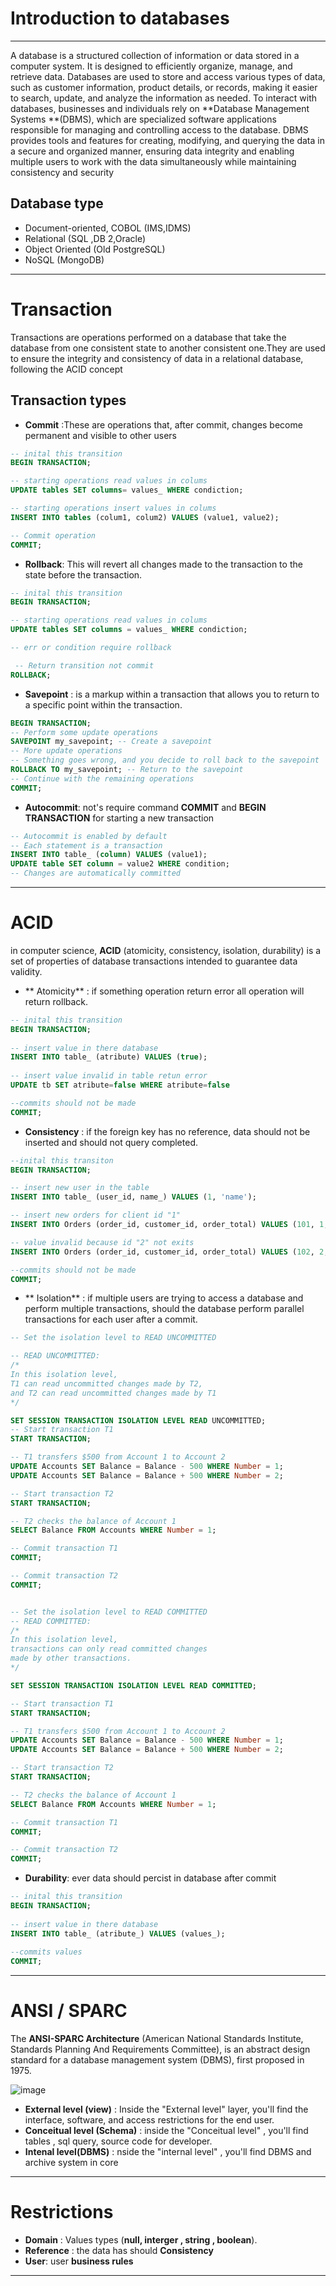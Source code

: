  
 # Introduction to databases
 ***
A database is a structured collection of information or data stored in a computer system. It is designed to efficiently organize, manage, and retrieve data. Databases are used to store and access various types of data, such as customer information, product details, or records, making it easier to search, update, and analyze the information as needed. To interact with databases, businesses and individuals rely on **Database Management Systems **(DBMS), which are specialized software applications responsible for managing and controlling access to the database. DBMS provides tools and features for creating, modifying, and querying the data in a secure and organized manner, ensuring data integrity and enabling multiple users to work with the data simultaneously while maintaining consistency and security

 ## Database type

- Document-oriented, COBOL (IMS,IDMS)
- Relational (SQL ,DB 2,Oracle)
- Object Oriented (Old PostgreSQL)
- NoSQL (MongoDB)

***
# Transaction

Transactions are operations performed on a database that take the database from one consistent state to another consistent one.They are used to ensure the integrity and consistency of data in a relational database, following the ACID concept 
## Transaction types

- **Commit** :These are operations that, after commit, changes become permanent and visible to other users

```sql
-- inital this transition
BEGIN TRANSACTION; 

-- starting operations read values in colums
UPDATE tables SET columns= values_ WHERE condiction;

-- starting operations insert values in colums
INSERT INTO tables (colum1, colum2) VALUES (value1, value2);

-- Commit operation
COMMIT;

```

- **Rollback**: This will revert all changes made to the transaction to the state before the transaction.

```sql
-- inital this transition
BEGIN TRANSACTION;

-- starting operations read values in colums
UPDATE tables SET columns = values_ WHERE condiction;

-- err or condition require rollback

 -- Return transition not commit
ROLLBACK;

```

- **Savepoint** : is a markup within a transaction that allows you to return to a specific point within the transaction.

```sql
BEGIN TRANSACTION;
-- Perform some update operations
SAVEPOINT my_savepoint; -- Create a savepoint
-- More update operations
-- Something goes wrong, and you decide to roll back to the savepoint
ROLLBACK TO my_savepoint; -- Return to the savepoint
-- Continue with the remaining operations
COMMIT;

```

- **Autocommit**: not's  require command  **COMMIT** and  **BEGIN TRANSACTION** for starting a new transaction 

```sql
-- Autocommit is enabled by default
-- Each statement is a transaction
INSERT INTO table_ (column) VALUES (value1);
UPDATE table SET column = value2 WHERE condition;
-- Changes are automatically committed

```


***
 
 # ACID
 
 in computer science, **ACID** (atomicity, consistency, isolation, durability) is a set of properties of database transactions intended to guarantee data validity.
 
- ** Atomicity** : if something operation return error all operation will return rollback.

```sql
-- inital this transition
BEGIN TRANSACTION;
 
-- insert value in there database
INSERT INTO table_ (atribute) VALUES (true);
  
-- insert value invalid in table retun error
UPDATE tb SET atribute=false WHERE atribute=false

--commits should not be made
COMMIT;
````

-  **Consistency** : if the foreign key has no reference, data should not be inserted and should not query completed.

``` sql 
--inital this transiton
BEGIN TRANSACTION;

-- insert new user in the table
INSERT INTO table_ (user_id, name_) VALUES (1, 'name');

-- insert new orders for client id "1"
INSERT INTO Orders (order_id, customer_id, order_total) VALUES (101, 1, 500.00);

-- value invalid because id "2" not exits
INSERT INTO Orders (order_id, customer_id, order_total) VALUES (102, 2, 300.00);

--commits should not be made
COMMIT;
```
 
- ** Isolation** : if multiple users are trying to access a database and perform multiple transactions, should the database perform parallel transactions for each user after a commit.

```sql
-- Set the isolation level to READ UNCOMMITTED

-- READ UNCOMMITTED: 
/* 
In this isolation level, 
T1 can read uncommitted changes made by T2,
and T2 can read uncommitted changes made by T1
*/

SET SESSION TRANSACTION ISOLATION LEVEL READ UNCOMMITTED;
-- Start transaction T1
START TRANSACTION;

-- T1 transfers $500 from Account 1 to Account 2
UPDATE Accounts SET Balance = Balance - 500 WHERE Number = 1;
UPDATE Accounts SET Balance = Balance + 500 WHERE Number = 2;

-- Start transaction T2
START TRANSACTION;

-- T2 checks the balance of Account 1
SELECT Balance FROM Accounts WHERE Number = 1;

-- Commit transaction T1
COMMIT;

-- Commit transaction T2
COMMIT;
```

```sql

-- Set the isolation level to READ COMMITTED
-- READ COMMITTED: 
/* 
In this isolation level,
transactions can only read committed changes 
made by other transactions. 
*/

SET SESSION TRANSACTION ISOLATION LEVEL READ COMMITTED;

-- Start transaction T1
START TRANSACTION;

-- T1 transfers $500 from Account 1 to Account 2
UPDATE Accounts SET Balance = Balance - 500 WHERE Number = 1;
UPDATE Accounts SET Balance = Balance + 500 WHERE Number = 2;

-- Start transaction T2
START TRANSACTION;

-- T2 checks the balance of Account 1
SELECT Balance FROM Accounts WHERE Number = 1;

-- Commit transaction T1
COMMIT;

-- Commit transaction T2
COMMIT;
```

- **Durability**:  ever data should percist in database after commit
 
```sql
-- inital this transition
BEGIN TRANSACTION;
 
-- insert value in there database
INSERT INTO table_ (atribute_) VALUES (values_);
  
--commits values
COMMIT;
```

***

# ANSI / SPARC

The **ANSI-SPARC Architecture** (American National Standards Institute, Standards Planning And Requirements Committee), is an abstract design standard for a database management system (DBMS), first proposed in 1975.

![image](https://media.geeksforgeeks.org/wp-content/uploads/20200210171924/ansi-sparc.jpg)

- **External level (view)** :  Inside the "External level"  layer, you'll find the interface, software, and access restrictions for the end user.
- **Conceitual level (Schema)** : inside the "Conceitual level" , you'll find tables , sql query, source code  for developer.
- **Intenal level(DBMS)** : nside the "internal level" , you'll find DBMS and archive system in core
***

# Restrictions

- **Domain** : Values types (**null, interger , string , boolean**).
- **Reference** :  the data has should **Consistency**
- **User**: user **business rules**
***